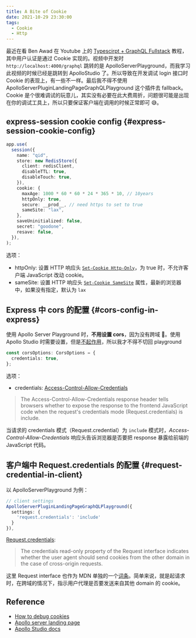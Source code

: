 ```yaml
---
title: A Bite of Cookie
date: 2021-10-29 23:30:00
tags:
  - Cookie
  - Http
---
```


最近在看 Ben Awad 在 Youtube 上的 [Typescirpt + GraphQL Fullstack](https://youtu.be/I6ypD7qv3Z8) 教程，其中用户认证是通过 Cookie 实现的。视频中开发时 `http://localhost:4000/graphql` 跳转的是 ApolloServerPlayground，而我学习此视频的时候已经是跳转到 ApolloStudio 了。所以导致在开发调试 login 接口时 Cookie 的表现上，有一些不一样。最后我不得不使用 ApolloServerPluginLandingPageGraphQLPlayground 这个插件去 fallback。Cookie 是个很难调试的玩意儿，其实没有必要在此大费周折，问题很可能是出现在你的调试工具上，所以只要保证客户端在调用的时候正常即可 😅。

## express-session cookie config {#express-session-cookie-config}

```ts
app.use(
  session({
    name: "qid",
    store: new RedisStore({
      client: redisClient,
      disableTTL: true,
      disableTouch: true,
    }),
    cookie: {
      maxAge: 1000 * 60 * 60 * 24 * 365 * 10, // 10years
      httpOnly: true,
      secure: __prod__, // need https to set to true
      sameSite: "lax",
    },
    saveUninitialized: false,
    secret: "goodone",
    resave: false,
  }),
);
```

选项：

- httpOnly: 设置 HTTP 响应头 [`Set-Cookie Http-Only`](https://developer.mozilla.org/en-US/docs/Web/HTTP/Headers/Set-Cookie)，为 true 时，不允许客户端 JavaScript 改动 cookie。
- sameSite: 设置 HTTP 响应头 [`Set-Cookie SameSite`](https://developer.mozilla.org/en-US/docs/Web/HTTP/Headers/Set-Cookie/SameSite) 属性，最新的浏览器中，如果没有指定，默认为 `lax`

## Express 中 cors 的配置 {#cors-config-in-express}

使用 Apollo Server Playground 时，**不用设置 cors**，因为没有跨域 🤣。使用 Apollo Studio 时需要设置，但是[不起作用](https://community.apollographql.com/t/allow-cookies-to-be-sent-alongside-request/920)，所以我才不得不切回 playground

```ts
const corsOptions: CorsOptions = {
  credentials: true,
};
```

选项：

- credentials: [Access-Control-Allow-Credentials](https://developer.mozilla.org/en-US/docs/Web/HTTP/Headers/Access-Control-Allow-Credentials)

> The Access-Control-Allow-Credentials response header tells browsers whether to expose the response to the frontend JavaScript code when the request's credentials mode (Request.credentials) is include.

当请求的 credentials 模式（Request.credential）为 `include` 模式时，_Access-Control-Allow-Credentials_ 响应头告诉浏览器是否要把 response 暴露给前端的 JavaScript 代码。

## 客户端中 Request.credentials 的配置 {#request-credential-in-client}

以 ApolloServerPlayground 为例：

```ts
// client settings
ApolloServerPluginLandingPageGraphQLPlayground({
  settings: {
    'request.credentials': 'include'
  }
}),
```

[Request.credentials](https://developer.mozilla.org/en-US/docs/Web/API/Request/credentials):

> The credentials read-only property of the Request interface indicates whether the user agent should send cookies from the other domain in the case of cross-origin requests.

这里 Request interface 也作为 MDN 单独的一个[词条](https://developer.mozilla.org/en-US/docs/Web/API/Request)。简单来说，就是起请求时，在跨域的情况下，指示用户代理是否要发送来自其他 domain 的 cookie。

## Reference

- [How to debug cookies](https://github.com/benawad/how-to-debug-cookies/blob/master/README.md)
- [Apollo server landing page](https://www.apollographql.com/docs/apollo-server/api/plugin/landing-pages/)
- [Apollo Studio docs](https://www.apollographql.com/docs/studio/explorer/#connecting-to-your-server)
